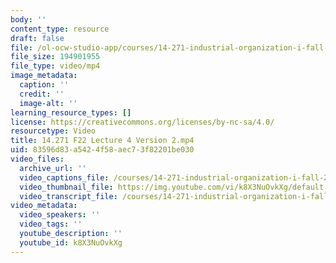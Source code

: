 ```yaml
---
body: ''
content_type: resource
draft: false
file: /ol-ocw-studio-app/courses/14-271-industrial-organization-i-fall-2022/14271-f22-lecture-4-version-2_360p_16_9.mp4
file_size: 194901955
file_type: video/mp4
image_metadata:
  caption: ''
  credit: ''
  image-alt: ''
learning_resource_types: []
license: https://creativecommons.org/licenses/by-nc-sa/4.0/
resourcetype: Video
title: 14.271 F22 Lecture 4 Version 2.mp4
uid: 83596d83-a542-4f58-aec7-3f82201be030
video_files:
  archive_url: ''
  video_captions_file: /courses/14-271-industrial-organization-i-fall-2022/1XurHppjPdsbHVKpVL_P9Rzx7VrBjzvil_transcript.webvtt
  video_thumbnail_file: https://img.youtube.com/vi/k8X3NuOvkXg/default.jpg
  video_transcript_file: /courses/14-271-industrial-organization-i-fall-2022/1XurHppjPdsbHVKpVL_P9Rzx7VrBjzvil_transcript.pdf
video_metadata:
  video_speakers: ''
  video_tags: ''
  youtube_description: ''
  youtube_id: k8X3NuOvkXg
---
```

